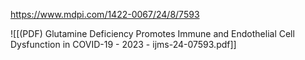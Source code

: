 
https://www.mdpi.com/1422-0067/24/8/7593

![[(PDF) Glutamine Deficiency Promotes Immune and Endothelial Cell Dysfunction in COVID-19 - 2023 - ijms-24-07593.pdf]]
